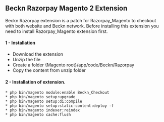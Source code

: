 ## Beckn Razorpay Magento 2 Extension
Beckn Razorpay extension is a patch for Razorpay_Magento to checkout with both website and Beckn network.
Before installing this extension you need to install Razorpay_Magento extension first.

#### 1 - Installation
 * Download the extension
 * Unzip the file
 * Create a folder {Magento root}/app/code/Beckn/Razorpay
 * Copy the content from unzip folder
 
 #### 2 - Installation of extension.
    * php bin/magento module:enable Beckn_Checkout
    * php bin/magento setup:upgrade
    * php bin/magento setup:di:compile
    * php bin/magento setup:static-content:deploy -f
    * php bin/magento indexer:reindex
    * php bin/magento cache:flush
 